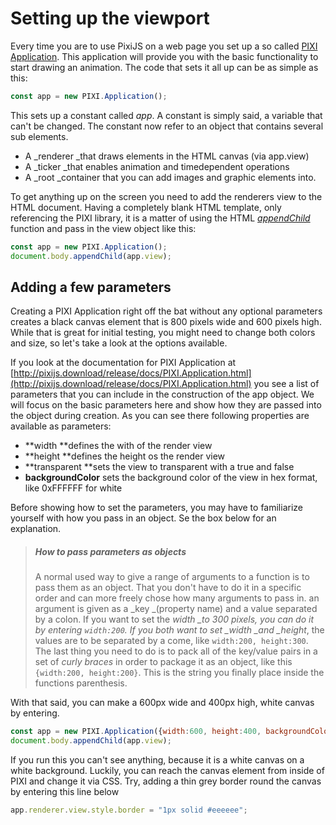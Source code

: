 # Setting up the viewport

Every time you are to use PixiJS on a web page you set up a so called [PIXI Application](http://pixijs.download/release/docs/PIXI.Application.html). This application will provide you with the basic functionality to start drawing an animation. The code that sets it all up can be as simple as this:

```javascript
const app = new PIXI.Application();
```

This sets up a constant called _app_. A constant is simply said, a variable that can't be changed.  The constant now refer to an object that contains several sub elements.

* A \_renderer \_that draws elements in the HTML canvas \(via app.view\)
* A \_ticker \_that enables animation and timedependent operations
* A \_root \_container that you can add images and graphic elements into.

To get anything up on the screen you need to add the renderers view to the HTML document. Having a completely blank HTML template, only referencing the PIXI library, it is a matter of using the HTML [_appendChild_](https://www.w3schools.com/jsref/met_node_appendchild.asp) function and pass in the view object like this:

```javascript
const app = new PIXI.Application();
document.body.appendChild(app.view);
```

## Adding a few parameters

Creating a PIXI Application right off the bat without any optional parameters creates a black canvas element that is 800 pixels wide and 600 pixels high. While that is great for initial testing, you might need to change both colors and size, so let's take a look at the options available.

If you look at the documentation for PIXI Application at [http://pixijs.download/release/docs/PIXI.Application.html](http://pixijs.download/release/docs/PIXI.Application.html) you see a list of parameters that you can include in the construction of the app object. We will focus on the basic parameters here and show how they are passed into the object during creation. As you can see there following properties are available as parameters:

* **width **defines the with of the render view
* **height **defines the height os the render view
* **transparent **sets the view to transparent with a true and false
* **backgroundColor** sets the background color of the view in hex format, like 0xFFFFFF for white

Before showing how to set the parameters, you may have to familiarize yourself with how you pass in an object. Se the box below for an explanation.

> ##### How to pass parameters as objects
>
> A normal used way to give a range of arguments to a function is to pass them as an object. That you don't have to do it in a specific order and can more freely chose how many arguments to pass in. an argument is given as a _key _\(property name\) and a value separated by a colon. If you want to set the _width \_to 300 pixels, you can do it by entering _`width:200`_. If you both want to set \_width \_and \_height_, the values are to be separated by a come, like `width:200, height:300`. The last thing you need to do is to pack all of the key/value pairs in a set of _curly braces_ in order to package it as an object, like this `{width:200, height:200}`. This is the string you finally place inside the functions parenthesis.

With that said, you can make a 600px wide and 400px high, white canvas by entering.

```javascript
const app = new PIXI.Application({width:600, height:400, backgroundColor:0xFFFFFF});
document.body.appendChild(app.view);
```

If you run this you can't see anything, because it is a white canvas on a white background. Luckily, you can reach the canvas element from inside of PIXI and change it via CSS. Try, adding a thin grey border round the canvas by entering this line below

```javascript
app.renderer.view.style.border = "1px solid #eeeeee";
```





